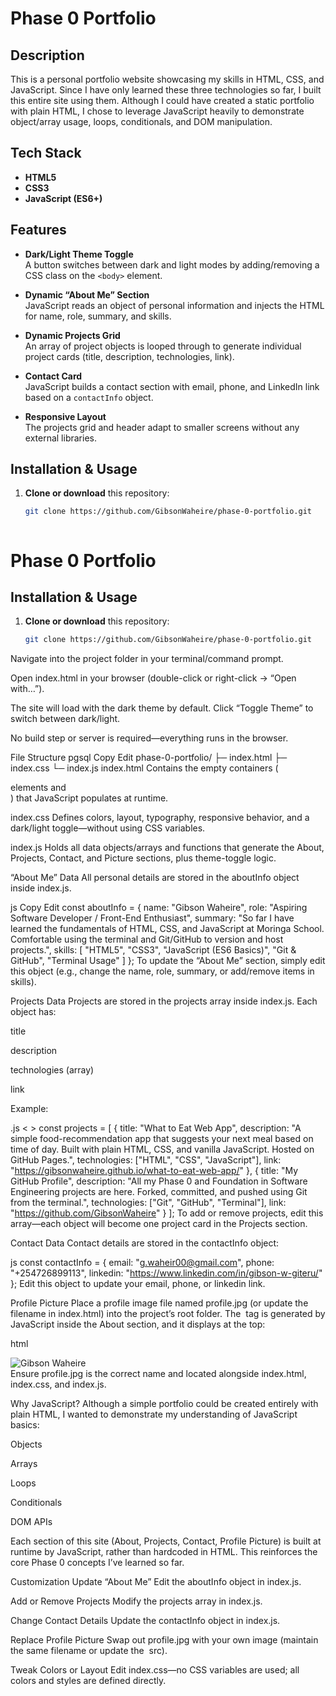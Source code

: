 # Phase 0 Portfolio

## Description
This is a personal portfolio website showcasing my skills in HTML, CSS, and JavaScript. Since I have only learned these three technologies so far, I built this entire site using them. Although I could have created a static portfolio with plain HTML, I chose to leverage JavaScript heavily to demonstrate object/array usage, loops, conditionals, and DOM manipulation.

## Tech Stack
- **HTML5**
- **CSS3**
- **JavaScript (ES6+)**

## Features
- **Dark/Light Theme Toggle**  
  A button switches between dark and light modes by adding/removing a CSS class on the `<body>` element.

- **Dynamic “About Me” Section**  
  JavaScript reads an object of personal information and injects the HTML for name, role, summary, and skills.

- **Dynamic Projects Grid**  
  An array of project objects is looped through to generate individual project cards (title, description, technologies, link).

- **Contact Card**  
  JavaScript builds a contact section with email, phone, and LinkedIn link based on a `contactInfo` object.

- **Responsive Layout**  
  The projects grid and header adapt to smaller screens without any external libraries.

## Installation & Usage
1. **Clone or download** this repository:
   ```bash
   git clone https://github.com/GibsonWaheire/phase-0-portfolio.git



# Phase 0 Portfolio

## Installation & Usage

1. **Clone or download** this repository:  
   ```bash
   git clone https://github.com/GibsonWaheire/phase-0-portfolio.git
Navigate into the project folder in your terminal/command prompt.

Open index.html in your browser (double-click or right-click → “Open with…”).

The site will load with the dark theme by default. Click “Toggle Theme” to switch between dark/light.

No build step or server is required—everything runs in the browser.

File Structure
pgsql
Copy
Edit
phase-0-portfolio/
├─ index.html
├─ index.css
└─ index.js
index.html
Contains the empty containers (<section> elements and <nav>) that JavaScript populates at runtime.

index.css
Defines colors, layout, typography, responsive behavior, and a dark/light toggle—without using CSS variables.

index.js
Holds all data objects/arrays and functions that generate the About, Projects, Contact, and Picture sections, plus theme-toggle logic.

“About Me” Data
All personal details are stored in the aboutInfo object inside index.js.

js
Copy
Edit
const aboutInfo = {
  name: "Gibson Waheire",
  role: "Aspiring Software Developer / Front-End Enthusiast",
  summary:
    "So far I have learned the fundamentals of HTML, CSS, and JavaScript at Moringa School. Comfortable using the terminal and Git/GitHub to version and host projects.",
  skills: [
    "HTML5",
    "CSS3",
    "JavaScript (ES6 Basics)",
    "Git & GitHub",
    "Terminal Usage"
  ]
};
To update the “About Me” section, simply edit this object (e.g., change the name, role, summary, or add/remove items in skills).

Projects Data
Projects are stored in the projects array inside index.js. Each object has:

title

description

technologies (array)

link

Example:

.js
< >
const projects = [
  {
    title: "What to Eat Web App",
    description:
      "A simple food-recommendation app that suggests your next meal based on time of day. Built with plain HTML, CSS, and vanilla JavaScript. Hosted on GitHub Pages.",
    technologies: ["HTML", "CSS", "JavaScript"],
    link: "https://gibsonwaheire.github.io/what-to-eat-web-app/"
  },
  {
    title: "My GitHub Profile",
    description:
      "All my Phase 0 and Foundation in Software Engineering projects are here. Forked, committed, and pushed using Git from the terminal.",
    technologies: ["Git", "GitHub", "Terminal"],
    link: "https://github.com/GibsonWaheire"
  }
];
To add or remove projects, edit this array—each object will become one project card in the Projects section.

Contact Data
Contact details are stored in the contactInfo object:

js
const contactInfo = {
  email: "g.waheir00@gmail.com",
  phone: "+254726899113",
  linkedin: "https://www.linkedin.com/in/gibson-w-giteru/"
};
Edit this object to update your email, phone, or linkedin link.

Profile Picture
Place a profile image file named profile.jpg (or update the filename in index.html) into the project’s root folder. The <img> tag is generated by JavaScript inside the About section, and it displays at the top:

html

<div class="profile-pic-container">
  <img src="./profile.jpg" alt="Gibson Waheire" class="profile-pic" />
</div>
Ensure profile.jpg is the correct name and located alongside index.html, index.css, and index.js.

Why JavaScript?
Although a simple portfolio could be created entirely with plain HTML, I wanted to demonstrate my understanding of JavaScript basics:

Objects

Arrays

Loops

Conditionals

DOM APIs

Each section of this site (About, Projects, Contact, Profile Picture) is built at runtime by JavaScript, rather than hardcoded in HTML. This reinforces the core Phase 0 concepts I’ve learned so far.

Customization
Update “About Me”
Edit the aboutInfo object in index.js.

Add or Remove Projects
Modify the projects array in index.js.

Change Contact Details
Update the contactInfo object in index.js.

Replace Profile Picture
Swap out profile.jpg with your own image (maintain the same filename or update the <img> src).

Tweak Colors or Layout
Edit index.css—no CSS variables are used; all colors and styles are defined directly.